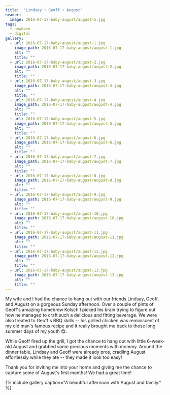 ```yaml
---
title:  "Lindsay + Geoff + August"
header:
  image: 2016-07-17-baby-august/august-5.jpg 
tags: 
  - newborn
  - digital
gallery:
  - url: 2016-07-17-baby-august/august-1.jpg
    image_path: 2016-07-17-baby-august/august-1.jpg
    alt: ""
    title: ""
  - url: 2016-07-17-baby-august/august-2.jpg
    image_path: 2016-07-17-baby-august/august-2.jpg
    alt: ""
    title: ""
  - url: 2016-07-17-baby-august/august-3.jpg
    image_path: 2016-07-17-baby-august/august-3.jpg
    alt: ""
    title: ""
  - url: 2016-07-17-baby-august/august-4.jpg
    image_path: 2016-07-17-baby-august/august-4.jpg
    alt: ""
    title: ""
  - url: 2016-07-17-baby-august/august-5.jpg
    image_path: 2016-07-17-baby-august/august-5.jpg
    alt: ""
    title: ""
  - url: 2016-07-17-baby-august/august-6.jpg
    image_path: 2016-07-17-baby-august/august-6.jpg
    alt: ""
    title: ""
  - url: 2016-07-17-baby-august/august-7.jpg
    image_path: 2016-07-17-baby-august/august-7.jpg
    alt: ""
    title: ""
  - url: 2016-07-17-baby-august/august-8.jpg
    image_path: 2016-07-17-baby-august/august-8.jpg
    alt: ""
    title: ""
  - url: 2016-07-17-baby-august/august-9.jpg
    image_path: 2016-07-17-baby-august/august-9.jpg
    alt: ""
    title: ""
  - url: 2016-07-17-baby-august/august-10.jpg
    image_path: 2016-07-17-baby-august/august-10.jpg
    alt: ""
    title: ""
  - url: 2016-07-17-baby-august/august-11.jpg
    image_path: 2016-07-17-baby-august/august-11.jpg
    alt: ""
    title: ""
  - url: 2016-07-17-baby-august/august-12.jpg
    image_path: 2016-07-17-baby-august/august-12.jpg
    alt: ""
    title: ""
  - url: 2016-07-17-baby-august/august-13.jpg
    image_path: 2016-07-17-baby-august/august-13.jpg
    alt: ""
    title: "" 
---
```


My wife and I had the chance to hang out with our friends Lindsay, Geoff, and August on a gorgeous Sunday afternoon. Over a couple of pints of Geoff's amazing homebrew Kolsch I picked his brain trying to figure out how he managed to craft such a delicious and fitting beverage. We were also treated to Geoff's BBQ skills -- his grilled chicken was reminiscent of my old man's famous recipe and it really brought me back to those long summer days of my youth :yum:. 

While Geoff fired up the grill, I got the chance to hang out with little 6-week-old August and grabbed some precious moments with mommy. Around the dinner table, Lindsay and Geoff were already pros, cradling August effortlessly while they ate -- they made it look too easy!

Thank you for inviting me into your home and giving me the chance to capture some of August's first months! We had a great time!

{% include gallery caption="A beautiful afternoon with August and family." %}
